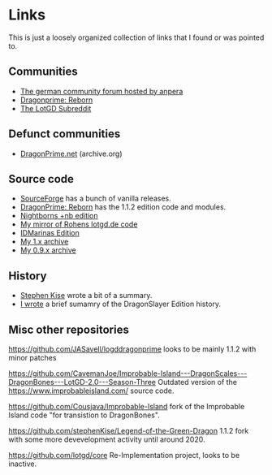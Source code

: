 # Links

This is just a loosely organized collection of links that I found or was pointed to. 

## Communities

* [The german community forum hosted by anpera](anpera.homeip.net/phpbb3/index.php)
* [Dragonprime: Reborn](https://dragonprime-reborn.ca)
* [The LotGD Subreddit](https://www.reddit.com/r/LotGD)

## Defunct communities

* [DragonPrime.net](https://web.archive.org/web/20190915084823/http://dragonprime.net/) (archive.org)

## Source code

* [SourceForge](https://sourceforge.net/projects/lotgd/) has a bunch of vanilla releases.
* [DragonPrime: Reborn](https://dragonprime-reborn.ca/viewtopic.php?f=11&t=2&sid=d6a6d6c691ee7def5e577f2e02d761ee) has the 1.1.2 edition code and modules.
* [Nightborns +nb edition](https://github.com/NB-Core/lotgd)
* [My mirror of Rohens lotgd.de code](https://github.com/lotgd-archivist/dragonprime_lotgd.de)
* [IDMarinas Edition](https://github.com/idmarinas/lotgd-game)
* [My 1.x archive](https://github.com/lotgd-archivist/lotgd_1.x)
* [My 0.9.x archive](https://github.com/lotgd-archivist/lotgd-0.9.x)

## History
* [Stephen Kise](https://github.com/stephenKise/Legend-of-the-Green-Dragon/wiki/History) wrote a bit of a summary.
* [I wrote](/other/ds_edition_history.md) a brief sumamry of the DragonSlayer Edition history.

## Misc other repositories

https://github.com/JASavell/logddragonprime
looks to be mainly 1.1.2 with minor patches

https://github.com/CavemanJoe/Improbable-Island---DragonScales---DragonBones---LotGD-2.0---Season-Three
Outdated version of the https://www.improbableisland.com/ source code.

https://github.com/Cousjava/Improbable-Island 
fork of the Improbable Island code "for transistion to DragonBones".

https://github.com/stephenKise/Legend-of-the-Green-Dragon 
1.1.2 fork with some more devevelopment activity until around 2020.

https://github.com/lotgd/core
Re-Implementation project, looks to be inactive.